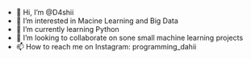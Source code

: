 - 👋 Hi, I’m @D4shii
- 👀 I’m interested in Macine Learning and Big Data
- 🌱 I’m currently learning Python
- 💞️ I’m looking to collaborate on sone small machine learning projects
- 📫 How to reach me on Instagram: programming_dahii

<!---
D4shii/D4shii is a ✨ special ✨ repository because its `README.md` (this file) appears on your GitHub profile.
You can click the Preview link to take a look at your changes.
--->
